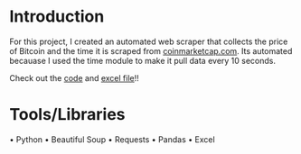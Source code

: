 # Introduction
For this project, I created an automated web scraper that collects the price of Bitcoin and the time it is scraped from [coinmarketcap.com](https://coinmarketcap.com/currencies/bitcoin/). Its automated becauase I used the time module to make it pull data every 10 seconds. 

Check out the [code](https://github.com/AJ-Carp/Cyrpto-web-scraper/blob/main/Crypto%20Web%20Scraper.py) and [excel file](https://github.com/AJ-Carp/Cyrpto-web-scraper/blob/main/Auto%20Crypto%20Web%20Scraper.csv)!!


# Tools/Libraries
•	Python
•	Beautiful Soup
•	Requests 
•	Pandas
•	Excel




